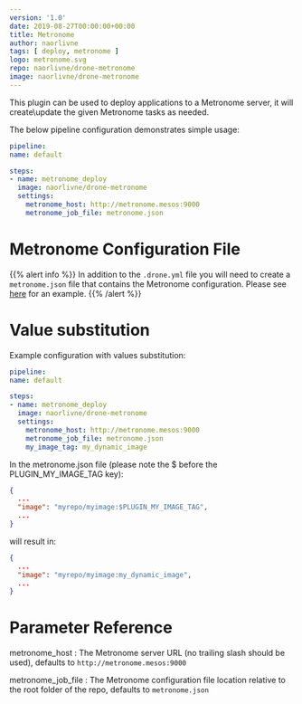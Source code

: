 ```yaml
---
version: '1.0'
date: 2019-08-27T00:00:00+00:00
title: Metronome
author: naorlivne
tags: [ deploy, metronome ]
logo: metronome.svg
repo: naorlivne/drone-metronome
image: naorlivne/drone-metronome
---
```


This plugin can be used to deploy applications to a Metronome server, it will create\update the given Metronome tasks as needed.

The below pipeline configuration demonstrates simple usage:

```yaml
pipeline:
name: default

steps:
- name: metronome_deploy
  image: naorlivne/drone-metronome
  settings:
    metronome_host: http://metronome.mesos:9000
    metronome_job_file: metronome.json
```

# Metronome Configuration File

{{% alert info %}}
In addition to the `.drone.yml` file you will need to create a `metronome.json` file that contains the Metronome configuration. Please see [here](test/test_files/metronome.json) for an example. 
{{% /alert %}}

# Value substitution

Example configuration with values substitution:
```yaml
pipeline:
name: default

steps:
- name: metronome_deploy
  image: naorlivne/drone-metronome
  settings:
    metronome_host: http://metronome.mesos:9000
    metronome_job_file: metronome.json
    my_image_tag: my_dynamic_image
```

In the metronome.json file (please note the $ before the PLUGIN_MY_IMAGE_TAG key):

```json
{
  ...
  "image": "myrepo/myimage:$PLUGIN_MY_IMAGE_TAG",
  ...
}
```

will result in:

```json
{
  ...
  "image": "myrepo/myimage:my_dynamic_image",
  ...
}
```

# Parameter Reference

metronome_host
: The Metronome server URL (no trailing slash should be used), defaults to `http://metronome.mesos:9000`

metronome_job_file
: The Metronome configuration file location relative to the root folder of the repo, defaults to `metronome.json`
